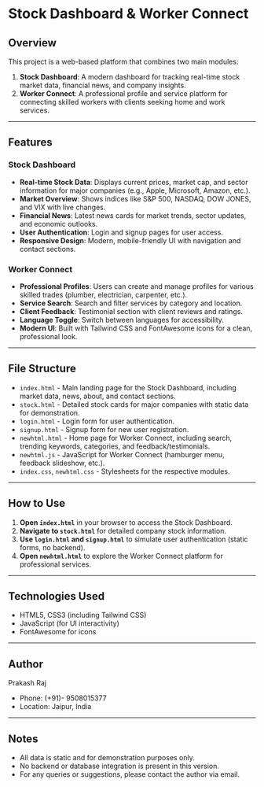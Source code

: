 # Stock Dashboard & Worker Connect

## Overview

This project is a web-based platform that combines two main modules:

1. **Stock Dashboard**: A modern dashboard for tracking real-time stock market data, financial news, and company insights.
2. **Worker Connect**: A professional profile and service platform for connecting skilled workers with clients seeking home and work services.

---

## Features

### Stock Dashboard

- **Real-time Stock Data**: Displays current prices, market cap, and sector information for major companies (e.g., Apple, Microsoft, Amazon, etc.).
- **Market Overview**: Shows indices like S&P 500, NASDAQ, DOW JONES, and VIX with live changes.
- **Financial News**: Latest news cards for market trends, sector updates, and economic outlooks.
- **User Authentication**: Login and signup pages for user access.
- **Responsive Design**: Modern, mobile-friendly UI with navigation and contact sections.

### Worker Connect

- **Professional Profiles**: Users can create and manage profiles for various skilled trades (plumber, electrician, carpenter, etc.).
- **Service Search**: Search and filter services by category and location.
- **Client Feedback**: Testimonial section with client reviews and ratings.
- **Language Toggle**: Switch between languages for accessibility.
- **Modern UI**: Built with Tailwind CSS and FontAwesome icons for a clean, professional look.

---

## File Structure

- `index.html` - Main landing page for the Stock Dashboard, including market data, news, about, and contact sections.
- `stock.html` - Detailed stock cards for major companies with static data for demonstration.
- `login.html` - Login form for user authentication.
- `signup.html` - Signup form for new user registration.
- `newhtml.html` - Home page for Worker Connect, including search, trending keywords, categories, and feedback/testimonials.
- `newhtml.js` - JavaScript for Worker Connect (hamburger menu, feedback slideshow, etc.).
- `index.css`, `newhtml.css` - Stylesheets for the respective modules.

---

## How to Use

1. **Open `index.html`** in your browser to access the Stock Dashboard.
2. **Navigate to `stock.html`** for detailed company stock information.
3. **Use `login.html` and `signup.html`** to simulate user authentication (static forms, no backend).
4. **Open `newhtml.html`** to explore the Worker Connect platform for professional services.

---

## Technologies Used

- HTML5, CSS3 (including Tailwind CSS)
- JavaScript (for UI interactivity)
- FontAwesome for icons

---

## Author

Prakash Raj

- Phone: (+91)- 9508015377
- Location: Jaipur, India

---

## Notes

- All data is static and for demonstration purposes only.
- No backend or database integration is present in this version.
- For any queries or suggestions, please contact the author via email.
